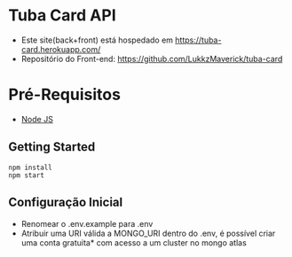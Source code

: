 # Tuba Card API

- Este site(back+front) está hospedado em https://tuba-card.herokuapp.com/ 
- Repositório do Front-end: https://github.com/LukkzMaverick/tuba-card
# Pré-Requisitos

 - [Node JS](https://nodejs.org/en/)
 
## Getting Started

    npm install   
    npm start

## Configuração Inicial
- Renomear o .env.example para .env
- Atribuir uma URI válida a MONGO_URI dentro do .env, é possível criar uma conta gratuita* com acesso a um cluster no mongo atlas
